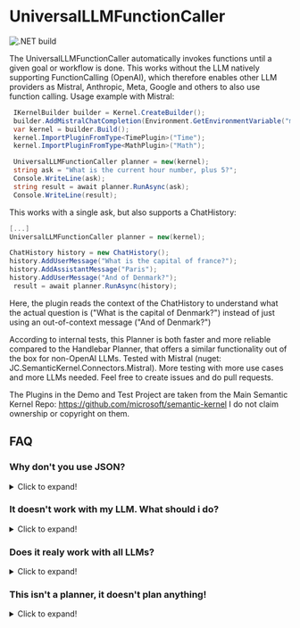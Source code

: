 # UniversalLLMFunctionCaller
![.NET build](https://github.com/Jenscaasen/UniversalLLMFunctionCaller/actions/workflows/dotnet.yml/badge.svg)

The UniversalLLMFunctionCaller automatically invokes functions until a given goal or workflow is done. This works without the LLM natively supporting FunctionCalling (OpenAI), which therefore enables other LLM providers as Mistral, Anthropic, Meta, Google and others to also use function calling.
Usage example with Mistral:

```C#
 IKernelBuilder builder = Kernel.CreateBuilder();
 builder.AddMistralChatCompletion(Environment.GetEnvironmentVariable("mistral_key"), "mistral-small");
 var kernel = builder.Build();
 kernel.ImportPluginFromType<TimePlugin>("Time");
 kernel.ImportPluginFromType<MathPlugin>("Math");

 UniversalLLMFunctionCaller planner = new(kernel);
 string ask = "What is the current hour number, plus 5?";
 Console.WriteLine(ask);
 string result = await planner.RunAsync(ask);
 Console.WriteLine(result);
```

This works with a single ask, but also supports a ChatHistory:

```C#
[...]
UniversalLLMFunctionCaller planner = new(kernel);

ChatHistory history = new ChatHistory();
history.AddUserMessage("What is the capital of france?");
history.AddAssistantMessage("Paris");
history.AddUserMessage("And of Denmark?");
 result = await planner.RunAsync(history);
```
Here, the plugin reads the context of the ChatHistory to understand what the actual question is ("What is the capital of Denmark?") instead of just using an out-of-context message ("And of Denmark?")

According to internal tests, this Planner is both faster and more reliable compared to the Handlebar Planner, that offers a similar functionality out of the box for non-OpenAI LLMs.
Tested with Mistral (nuget: JC.SemanticKernel.Connectors.Mistral). More testing with more use cases and more LLMs needed. Feel free to create issues and do pull requests.

The Plugins in the Demo and Test Project are taken from the Main Semantic Kernel Repo: https://github.com/microsoft/semantic-kernel 
I do not claim ownership or copyright on them.

## FAQ

### Why don't you use JSON?
<details>
<summary>Click to expand!</summary>

The completely made up standard "TextPrompt3000" needs less tokens and is therefore faster and cheaper, especially if you have many Plugins registered. The algorithm relies on retries and telling the LLM their mistakes. This is to mitigate high costs and long runs.

</details>

### It doesn't work with my LLM. What should i do?
<details>
<summary>Click to expand!</summary>

Please create an issue on Github and share as many information as possible: what was the task, what plugins were used, what did the LLM respond?

</details>

### Does it realy work with all LLMs?
<details>
<summary>Click to expand!</summary>

No. For Mistral, the medium and small models work. The Tiny Model seems to lack a basic understanding of planning, and does not move forward in the process. An undefined minimum of cleverness needs to reside in the LLM for this to work

</details>

### This isn't a planner, it doesn't plan anything!
<details>
<summary>Click to expand!</summary>

True. Planner is the closest concept available in Semantic Kernel. There is no planning step to enable the real-time output of plugins to influence the calling of the next plugins.

</details>
